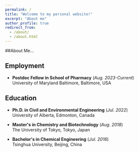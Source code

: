 ```yaml
---
permalink: /
title: "Welcome to my personal website!"
excerpt: "About me"
author_profile: true
redirect_from: 
  - /about/
  - /about.html
---
```


##About Me...


## Employment
- **Postdoc Fellow in School of Pharmacy** (*Aug. 2023-Current*) <br />
  University of Maryland Baltimore, Baltimore, USA

## Education

- **Ph.D. in Civil and Environmental Engineering** (*Jul. 2022*) <br />
University of Alberta, Edmonton, Canada

- **Master's in Chemistry and Biotechnology**  (*Aug. 2018*) <br />
The University of Tokyo, Tokyo, Japan

- **Bachelor's in Chemical Engineering**  (*Jul. 2016*) <br />
Tsinghua University, Beijing, China



